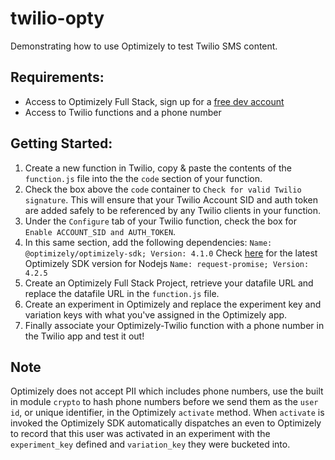 # twilio-opty
Demonstrating how to use Optimizely to test Twilio SMS content.

## Requirements:
- Access to Optimizely Full Stack, sign up for a [free dev account](https://www.optimizely.com/rollouts/)
- Access to Twilio functions and a phone number

## Getting Started:
1. Create a new function in Twilio, copy & paste the contents of the `function.js` file into the the `code` section of your function.
2. Check the box above the `code` container to `Check for valid Twilio signature`. This will ensure that your Twilio Account SID and auth token are added safely to be referenced by any Twilio clients in your function.
2. Under the `Configure` tab of your Twilio function, check the box for `Enable ACCOUNT_SID and AUTH_TOKEN`.
2. In this same section, add the following dependencies:
`Name: @optimizely/optimizely-sdk; Version: 4.1.0` Check [here](https://www.npmjs.com/package/@optimizely/optimizely-sdk) for the latest Optimizely SDK version for Nodejs
`Name: request-promise; Version: 4.2.5`
2. Create an Optimizely Full Stack Project, retrieve your datafile URL and replace the datafile URL in the `function.js` file.
3. Create an experiment in Optimizely and replace the experiment key and variation keys with what you've assigned in the Optimizely app.
4. Finally associate your Optimizely-Twilio function with a phone number in the Twilio app and test it out!

## Note
Optimizely does not accept PII which includes phone numbers, use the built in module `crypto` to hash phone numbers before we send them as the `user id`, or unique identifier, in the Optimizely `activate` method. When `activate` is invoked the Optimizely SDK automatically dispatches an even to Optimizely to record that this user was activated in an experiment with the `experiment_key` defined and `variation_key` they were bucketed into.
